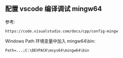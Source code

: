 ## 配置 vscode 编译调试 mingw64

参考:

    https://code.visualstudio.com/docs/cpp/config-mingw

Windows Path 环境变量中加入 mingw64\bin:

    Path=...;C:\DEVPACK\msys64\mingw64\bin
